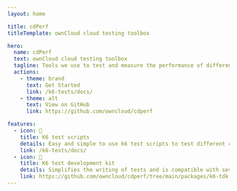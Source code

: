 ```yaml
---
layout: home

title: cdPerf
titleTemplate: ownCloud cloud testing toolbox

hero:
  name: cdPerf
  text: ownCloud cloud testing toolbox
  tagline: Tools we use to test and measure the performance of different cloud systems.
  actions:
    - theme: brand
      text: Get Started
      link: /k6-tests/docs/
    - theme: alt
      text: View on GitHub
      link: https://github.com/owncloud/cdperf

features:
  - icon: 🚀
    title: K6 test scripts
    details: Easy and simple to use k6 test scripts to test different cloud platforms.
    link: /k6-tests/docs/
  - icon: 📝
    title: K6 test development kit
    details: Simplifies the writing of tests and is compatible with several cloud platforms out of the box.
    link: https://github.com/owncloud/cdperf/tree/main/packages/k6-tdk
---
```


